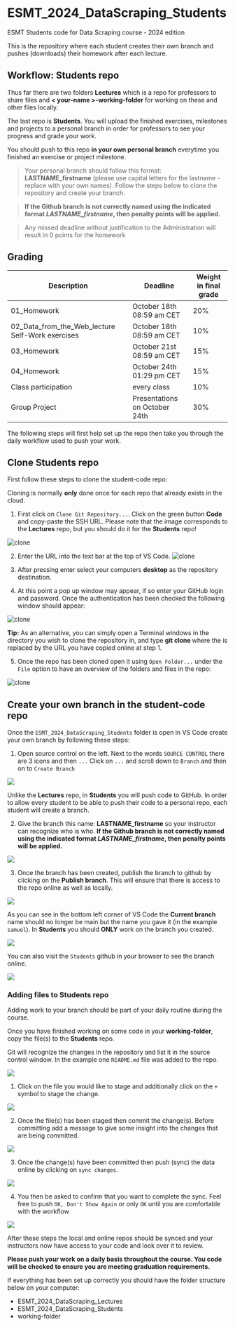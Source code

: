 # ESMT_2024_DataScraping_Students
ESMT Students code for Data Scraping course - 2024 edition

This is the repository where each student creates their own branch and pushes (downloads) their homework after each lecture.

## Workflow: **Students** repo

Thus far there are two folders **Lectures** which is a repo for professors to share files and **< your-name >-working-folder** for working on these and other files locally. 


The last repo is **Students**. You will upload the finished exercises, milestones and projects to a personal 
branch in order for professors to see your progress and grade your work.

You should push to this repo **in your own personal branch** everytime you finished an exercise or project milestone. 

> Your personal branch should follow this format: **LASTNAME_firstname** (please use capital letters for the lastname - replace with your own names). Follow the steps below to clone the repository and create your branch.

> **If the Github branch is not correctly named using the indicated format *LASTNAME_firstname*, then penalty points will be applied.**

> Any missed deadline without justification to the Administration will result in 0 points for the homework


## Grading

| Description | Deadline | Weight in final grade |
| ---- | ---- | ---- |
| 01_Homework | October 18th 08:59 am CET | 20% |
| 02_Data_from_the_Web_lecture Self-Work exercises | October 18th 08:59 am CET | 10% |
| 03_Homework | October 21st 08:59 am CET | 15% |
| 04_Homework | October 24th 01:29 pm CET | 15% |
| Class participation | every class | 10% |
| Group Project | Presentations on October 24th | 30% |


The following steps will first help set up the repo then take you through the daily workflow used to push your work. 

##  Clone **Students** repo

First follow these steps to clone the student-code repo:

Cloning is normally **only** done once for each repo that already exists in the cloud. 

1. First click on `Clone Git Repository...`. Click on the green button **Code** and copy-paste the SSH URL. 
Please note that the image corresponds to the **Lectures** repo, but you should do it for the **Students** repo!

![clone](./Appendix/images/git_clone_url.png)

2. Enter the URL into the text bar at the top of VS Code. 
![clone](./Appendix/images/git_clone.png)

3. After pressing enter select your computers **desktop** as the repository destination.

4. At this point a pop up window may appear, if so enter your GitHub login and password. Once the authentication has been checked the following window should appear:

![clone](./Appendix/images/git_win_8.png)

**Tip:**
As an alternative, you can simply open a Terminal windows in the directory you wish to clone the repository in, and type **git clone <SSH-URL>** where the <SSH-URL> is replaced by the URL you have copied online at step 1.

5. Once the repo has been cloned open it using `Open Folder...` under the `File` option to have an overview of the folders and files in the repo:

![clone](./Appendix/images/git_clone_3.png)


<div style="page-break-after: always; break-after: page;"></div>


## Create your own branch in the student-code repo

Once the `ESMT_2024_DataScraping_Students` folder is open in 
VS Code create your own branch by following these steps:

1. Open source control on the left. Next to the words `SOURCE CONTROL` there are 3 icons and then `...` Click on  `...` 
and scroll down to `Branch` and then on to `Create Branch`

![](./Appendix/images/git_win_9.png)

Unlike the **Lectures** repo, in **Students** you will push code to GitHub. In order to allow every student 
to be able to push their code to a personal repo, each student will create a branch. 

2. Give the branch this name: **LASTNAME_firstname** so your instructor can recognize who is who. **If the Github branch is not correctly named using the indicated format *LASTNAME_firstname*, then penalty points will be applied.**

![](./Appendix/images/git_clone_4.png)


3. Once the branch has been created, publish the branch to github by clicking on the **Publish branch**. This will ensure 
that there is access to the repo online as well as locally. 

![](./Appendix/images/git_win_10.png)

As you can see in the bottom left corner of VS Code the **Current branch** name should no longer be main but 
the name you gave it (in the example `samuel`). In **Students** you should **ONLY** work on the branch you created. 

![](./Appendix/images/git_branch_1.png)

<div style="page-break-after: always; break-after: page;"></div>

You can also visit the `Students` github in your browser to see the branch online.

![](./Appendix/images//git_branch_online.png)



### Adding files to **Students** repo

Adding work to your branch should be part of your daily routine during the course. 

Once you have finished working on some code in your **working-folder**, copy the file(s) to the **Students** repo. 

Git will recognize the changes in the repository and list it in the source control window. 
In the example one `README.md` file was added to the repo. 

![](./Appendix/images/git_win_11.png)

1. Click on the file you would like to stage and additionally click on the `+` symbol to stage the change. 

![](./Appendix/images/git_win_12.png)

2. Once the file(s) has been staged then commit the change(s). Before committing add a message to give some insight 
into the changes that are being committed. 

![](./Appendix/images/git_win_13.png)


3. Once the change(s) have been committed then push (sync) the data online by clicking on `sync changes`. 

![](./Appendix/images/git_win_14.png)

<div style="page-break-after: always; break-after: page;"></div>

4. You then be asked to confirm that you want to complete the sync. Feel free to push `OK, Don't Show Again` or only 
`OK` until you are comfortable with the workflow

![](./Appendix/images/git_win_16.png)

After these steps the local and online repos should be synced and your instructors now have access to your code and 
look over it to review. 

**Please push your work on a daily basis throughout the course. 
You code will be checked to ensure you are meeting graduation requirements.**

If everything has been set up correctly you should have the folder structure below on your computer:
* ESMT_2024_DataScraping_Lectures
* ESMT_2024_DataScraping_Students
* working-folder